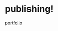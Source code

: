 # publishing!

[portfolio](https://user-images.githubusercontent.com/121068590/231966483-6c75f36e-81ea-4a49-bef6-b787fa8c379a.jpg)
